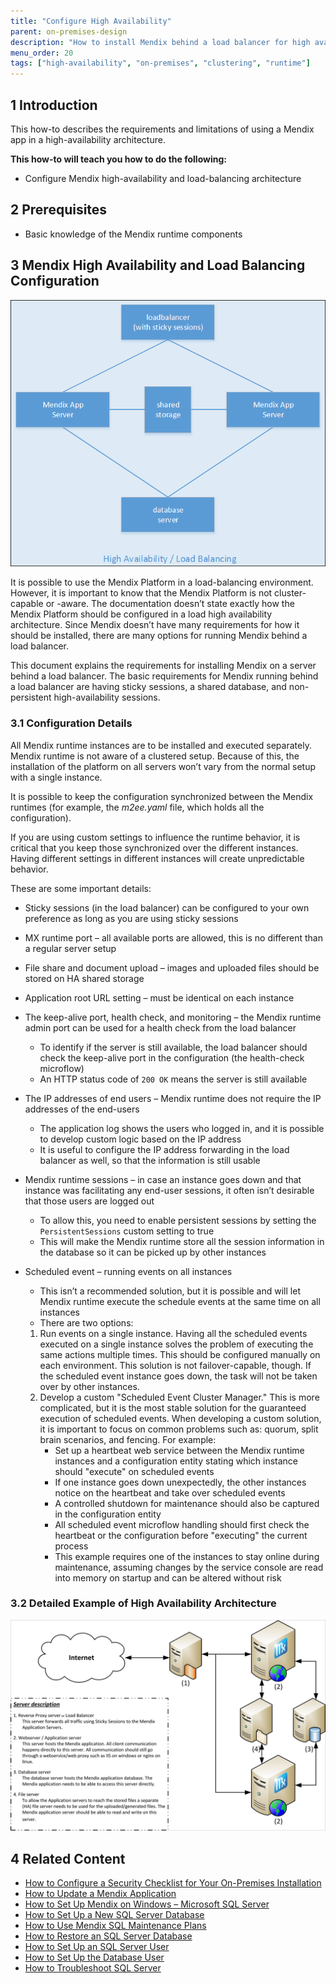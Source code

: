 ```yaml
---
title: "Configure High Availability"
parent: on-premises-design
description: "How to install Mendix behind a load balancer for high availability"
menu_order: 20
tags: ["high-availability", "on-premises", "clustering", "runtime"]
---
```


## 1 Introduction

This how-to describes the requirements and limitations of using a Mendix app in a high-availability architecture.

**This how-to will teach you how to do the following:**

* Configure Mendix high-availability and load-balancing architecture

## 2 Prerequisites

* Basic knowledge of the Mendix runtime components

## 3 Mendix High Availability and Load Balancing Configuration

![](attachments/18448663/18580722.png)

It is possible to use the Mendix Platform in a load-balancing environment. However, it is important to know that the Mendix Platform is not cluster-capable or -aware. The documentation doesn’t state exactly how the Mendix Platform should be configured in a load high availability architecture. Since Mendix doesn’t have many requirements for how it should be installed, there are many options for running Mendix behind a load balancer.

This document explains the requirements for installing Mendix on a server behind a load balancer. The basic requirements for Mendix running behind a load balancer are having sticky sessions, a shared database, and non-persistent high-availability sessions.

### 3.1 Configuration Details

All Mendix runtime instances are to be installed and executed separately. Mendix runtime is not aware of a clustered setup. Because of this, the installation of the platform on all servers won’t vary from the normal setup with a single instance.

It is possible to keep the configuration synchronized between the Mendix runtimes (for example, the *m2ee.yaml* file, which holds all the configuration).

If you are using custom settings to influence the runtime behavior, it is critical that you keep those synchronized over the different instances. Having different settings in different instances will create unpredictable behavior.

These are some important details:

* Sticky sessions (in the load balancer) can be configured to your own preference as long as you are using sticky sessions
* MX runtime port – all available ports are allowed, this is no different than a regular server setup
* File share and document upload – images and uploaded files should be stored on HA shared storage
* Application root URL setting – must be identical on each instance
* The keep-alive port, health check, and monitoring – the Mendix runtime admin port can be used for a health check from the load balancer
    * To identify if the server is still available, the load balancer should check the keep-alive port in the configuration (the health-check microflow)
    * An HTTP status code of `200 OK` means the server is still available
* The IP addresses of end users – Mendix runtime does not require the IP addresses of the end-users
    * The application log shows the users who logged in, and it is possible to develop custom logic based on the IP address
    * It is useful to configure the IP address forwarding in the load balancer as well, so that the information is still usable
* Mendix runtime sessions – in case an instance goes down and that instance was facilitating any end-user sessions, it often isn’t desirable that those users are logged out
    * To allow this, you need to enable persistent sessions by setting the `PersistentSessions` custom setting to true
    * This will make the Mendix runtime store all the session information in the database so it can be picked up by other instances
* Scheduled event – running events on all instances 
    * This isn’t a recommended solution, but it is possible and will let Mendix runtime execute the schedule events at the same time on all instances
    * There are two options:

    1. Run events on a single instance. Having all the scheduled events executed on a single instance solves the problem of executing the same actions multiple times. This should be configured manually on each environment. This solution is not failover-capable, though. If the scheduled event instance goes down, the task will not be taken over by other instances.
    2. Develop a custom "Scheduled Event Cluster Manager." This is more complicated, but it is the most stable solution for the guaranteed execution of scheduled events. When developing a custom solution, it is important to focus on common problems such as: quorum, split brain scenarios, and fencing. For example:
        * Set up a heartbeat web service between the Mendix runtime instances and a configuration entity stating which instance should "execute" on scheduled events
        * If one instance goes down unexpectedly, the other instances notice on the heartbeat and take over scheduled events
        * A controlled shutdown for maintenance should also be captured in the configuration entity
        * All scheduled event microflow handling should first check the heartbeat or the configuration before "executing" the current process
        * This example requires one of the instances to stay online during maintenance, assuming changes by the service console are read into memory on startup and can be altered without risk

### 3.2 Detailed Example of High Availability Architecture

![Example architecture for a High Availability environment](attachments/18448663/18580721.jpg)

## 4 Related Content

* [How to Configure a Security Checklist for Your On-Premises Installation](security-checklist-for-your-on-premises-installation)
* [How to Update a Mendix Application](updating-a-mendix-application)
* [How to Set Up Mendix on Windows – Microsoft SQL Server](mendix-on-windows-microsoft-sql-server)
* [How to Set Up a New SQL Server Database](setting-up-a-new-sql-server-database)
* [How to Use Mendix SQL Maintenance Plans](mendix-sql-maintenance-plans)
* [How to Restore an SQL Server Database](restoring-a-sql-server-database)
* [How to Set Up an SQL Server User](setting-up-a-sql-server-user)
* [How to Set Up the Database User](setting-up-the-database-user)
* [How to Troubleshoot SQL Server](troubleshooting-sql-server)
